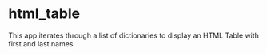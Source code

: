 # html_table

This app iterates through a list of dictionaries to display an HTML Table with first and last names.
